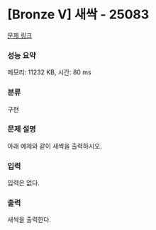 # [Bronze V] 새싹 - 25083 

[문제 링크](https://www.acmicpc.net/problem/25083) 

### 성능 요약

메모리: 11232 KB, 시간: 80 ms

### 분류

구현

### 문제 설명

<p>아래 예제와 같이 새싹을 출력하시오.</p>

### 입력 

 <p>입력은 없다.</p>

### 출력 

 <p>새싹을 출력한다.</p>

